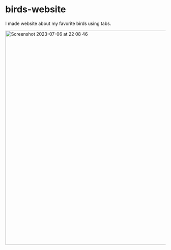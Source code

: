 # birds-website
I made website about my favorite birds using tabs.

<img width="673" alt="Screenshot 2023-07-06 at 22 08 46" src="https://github.com/berilcinel/birds-website/assets/113047215/1463b165-d9f0-4959-901f-1d1616bd54db">

